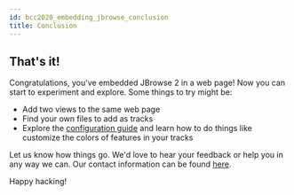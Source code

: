 ```yaml
---
id: bcc2020_embedding_jbrowse_conclusion
title: Conclusion
---
```


## That's it!

Congratulations, you've embedded JBrowse 2 in a web page! Now you can start to
experiment and explore. Some things to try might be:

- Add two views to the same web page
- Find your own files to add as tracks
- Explore the [configuration guide](config_guide) and learn how to do things
  like customize the colors of features in your tracks

Let us know how things go. We'd love to hear your feedback or help you in any
way we can. Our contact information can be found [here](.#contact-information).

Happy hacking!
